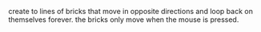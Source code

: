 create to lines of bricks that move in opposite directions and loop back on themselves forever. the bricks only move when the mouse is pressed.
